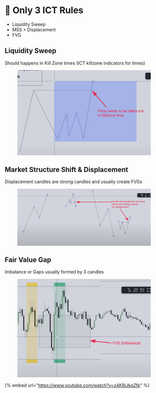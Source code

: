 # 🧢 Only 3 ICT Rules

* Liquidity Sweep
* MSS + Displacement
* FVG

## Liquidity Sweep

Should happens in Kill Zone times (ICT killzone indicators for times)

<figure><img src="../.gitbook/assets/image (10).png" alt=""><figcaption></figcaption></figure>



## Market Structure Shift & Displacement

Displacement candles are strong candles and usually create FVGs

<figure><img src="../.gitbook/assets/image (6) (1) (2).png" alt=""><figcaption></figcaption></figure>

## Fair Value Gap

Imbalance or Gaps usually formed by 3 candles

<figure><img src="../.gitbook/assets/image (7).png" alt=""><figcaption></figcaption></figure>





{% embed url="https://www.youtube.com/watch?v=z4K8iJkqZfk" %}
